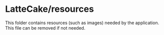 # LatteCake/resources

This folder contains resources (such as images) needed by the application. This file can
be removed if not needed.
